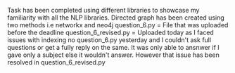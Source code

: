 Task has been completed using different libraries to showcase my familiarity with all the NLP libraries.
Directed graph has been created using two methods i.e networkx and neo4j
question_6.py = File that was uploaded before the deadline
question_6_revised.py = Uploaded today as I faced issues with indexing no question_6.py yesterday and I couldn't ask full questions or get a fully reply on the same.
It was only able to ansnwer if I gave only a subject else it wouldn't answer. However that issue has been resolved in question_6_revised.py



